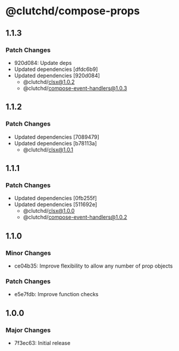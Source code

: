 # @clutchd/compose-props

## 1.1.3

### Patch Changes

- 920d084: Update deps
- Updated dependencies [dfdc6b9]
- Updated dependencies [920d084]
  - @clutchd/clsx@1.0.2
  - @clutchd/compose-event-handlers@1.0.3

## 1.1.2

### Patch Changes

- Updated dependencies [7089479]
- Updated dependencies [b78113a]
  - @clutchd/clsx@1.0.1

## 1.1.1

### Patch Changes

- Updated dependencies [0fb255f]
- Updated dependencies [511692e]
  - @clutchd/clsx@1.0.0
  - @clutchd/compose-event-handlers@1.0.2

## 1.1.0

### Minor Changes

- ce04b35: Improve flexibility to allow any number of prop objects

### Patch Changes

- e5e7fdb: Improve function checks

## 1.0.0

### Major Changes

- 7f3ec63: Initial release
